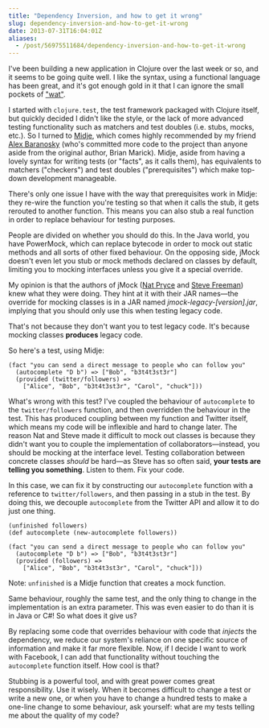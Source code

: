 ```yaml
---
title: "Dependency Inversion, and how to get it wrong"
slug: dependency-inversion-and-how-to-get-it-wrong
date: 2013-07-31T16:04:01Z
aliases:
  - /post/56975511684/dependency-inversion-and-how-to-get-it-wrong
---
```


I've been building a new application in Clojure over the last week or
so, and it seems to be going quite well. I like the syntax, using a
functional language has been great, and it's got enough gold in it that
I can ignore the small pockets of
["wat"](https://www.destroyallsoftware.com/talks/wat).

<!--more-->

I started with `clojure.test`, the test framework packaged with Clojure
itself, but quickly decided I didn't like the style, or the lack of more
advanced testing functionality such as matchers and test doubles (i.e.
stubs, mocks, etc.). So I turned to
[Midje](https://github.com/marick/Midje), which comes highly recommended
by my friend [Alex Baranosky](https://twitter.com/Baranosky) (who's
committed more code to the project than anyone aside from the original
author, Brian Marick). Midje, aside from having a lovely syntax for
writing tests (or "facts", as it calls them), has equivalents to
matchers ("checkers") and test doubles ("prerequisites") which make
top-down development manageable.

There's only one issue I have with the way that prerequisites work in
Midje: they re-wire the function you're testing so that when it calls
the stub, it gets rerouted to another function. This means you can also
stub a real function in order to replace behaviour for testing purposes.

People are divided on whether you should do this. In the Java world, you
have PowerMock, which can replace bytecode in order to mock out static
methods and all sorts of other fixed behaviour. On the opposing side,
jMock doesn't even let you stub or mock methods declared on classes by
default, limiting you to mocking interfaces unless you give it a special
override.

My opinion is that the authors of jMock ([Nat
Pryce](https://twitter.com/natpryce) and [Steve
Freeman](https://twitter.com/sf105)) knew what they were doing. They
hint at it with their JAR names—the override for mocking classes is in a
JAR named _jmock-legacy-[version].jar_, implying that you should only
use this when testing legacy code.

That's not because they don't want you to test legacy code. It's because
mocking classes **produces** legacy code.

So here's a test, using Midje:

    (fact "you can send a direct message to people who can follow you"
      (autocomplete "D b") => ["Bob", "b3t4t3st3r"]
      (provided (twitter/followers) =>
        ["Alice", "Bob", "b3t4t3st3r", "Carol", "chuck"]))

What's wrong with this test? I've coupled the behaviour of
`autocomplete` to the `twitter/followers` function, and then overridden
the behaviour in the test. This has produced coupling between my
function and Twitter itself, which means my code will be inflexible and
hard to change later. The reason Nat and Steve made it difficult to mock
out classes is because they didn't want you to couple the implementation
of collaborators—instead, you should be mocking at the interface level.
Testing collaboration between concrete classes _should_ be hard—as Steve
has so often said, **your tests are telling you something**. Listen to
them. Fix your code.

In this case, we can fix it by constructing our `autocomplete` function
with a reference to `twitter/followers`, and then passing in a stub in
the test. By doing this, we decouple `autocomplete` from the Twitter API
and allow it to do just one thing.

    (unfinished followers)
    (def autocomplete (new-autocomplete followers))

    (fact "you can send a direct message to people who can follow you"
      (autocomplete "D b") => ["Bob", "b3t4t3st3r"]
      (provided (followers) =>
        ["Alice", "Bob", "b3t4t3st3r", "Carol", "chuck"]))

Note: `unfinished` is a Midje function that creates a mock function.

Same behaviour, roughly the same test, and the only thing to change in
the implementation is an extra parameter. This was even easier to do
than it is in Java or C\#! So what does it give us?

By replacing some code that overrides behaviour with code that _injects_
the dependency, we reduce our system's reliance on one specific source
of information and make it far more flexible. Now, if I decide I want to
work with Facebook, I can add that functionality without touching the
`autocomplete` function itself. How cool is that?

Stubbing is a powerful tool, and with great power comes great
responsibility. Use it wisely. When it becomes difficult to change a
test or write a new one, or when you have to change a hundred tests to
make a one-line change to some behaviour, ask yourself: what are my
tests telling me about the quality of my code?
